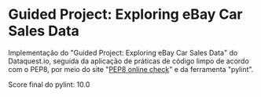 # Guided Project: Exploring eBay Car Sales Data

Implementação do "Guided Project: Exploring eBay Car Sales Data" do Dataquest.io, seguida da aplicação de práticas de código limpo de acordo com o PEP8, por meio do site "[PEP8 online check](http://pep8online.com/)" e da ferramenta "pylint".

Score final do pylint: 10.0
